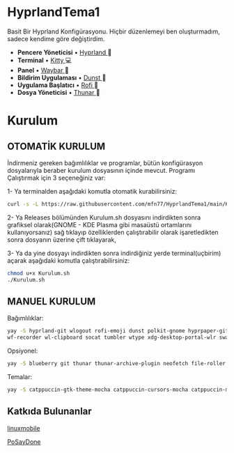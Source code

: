 # HyprlandTema1

Basit Bir Hyprland Konfigürasyonu. Hiçbir düzenlemeyi ben oluşturmadım, sadece kendime göre değiştirdim.

* **Pencere Yöneticisi** • [Hyprland ](https://github.com/hyprwm/Hyprland)🎨
* **Terminal** • [Kitty ](https://github.com/kovidgoyal/kitty) 💻
* **Panel** • [Waybar ](https://aur.archlinux.org/packages/waybar-hyprland-git)🍧
* **Bildirim Uygulaması** • [Dunst ](https://github.com/dunst-project/dunst) 🍃
* **Uygulama Başlatıcı** • [Rofi ](https://github.com/davatorium/rofi) 🚀
* **Dosya Yöneticisi** • [Thunar ](https://github.com/xfce-mirror/thunar)🔖

# Kurulum

## OTOMATİK KURULUM

İndirmeniz gereken bağımlılıklar ve programlar, bütün konfigürasyon dosyalarıyla beraber kurulum dosyasının içinde mevcut. Programı Çalıştırmak için 3 seçeneğiniz var:

1- Ya terminalden aşağıdaki komutla otomatik kurabilirsiniz:

```sh
curl -s -L https://raw.githubusercontent.com/mfn77/HyprlandTema1/main/Kurulum.sh | bash
```

2- Ya Releases bölümünden Kurulum.sh dosyasını indirdikten sonra grafiksel olarak(GNOME - KDE Plasma gibi masaüstü ortamlarını kullanıyorsanız) sağ tıklayıp özelliklerden çalıştırabilir olarak işaretledikten sonra dosyanın üzerine çift tıklayarak,

3- Ya da yine dosyayı indirdikten sonra indirdiğiniz yerde terminal(uçbirim) açarak aşağıdaki komutla çalıştırabilirsiniz:

```sh
chmod u+x Kurulum.sh
./Kurulum.sh 
```

## MANUEL KURULUM

Bağımlılıklar:

```sh
yay -S hyprland-git wlogout rofi-emoji dunst polkit-gnome hyprpaper-git hyprpicker-git rofi-wayland grimblast-git imagemagick ffmpegthumbnailer 
wf-recorder wl-clipboard socat tumbler wtype xdg-desktop-portal-wlr swaylock-effects xorg-xwayland qt5-wayland qt6-wayland waybar-hyprland-git base-devel rustup python xorg-xwayland git
```
Opsiyonel:

```sh
yay -S blueberry git thunar thunar-archive-plugin neofetch file-roller kitty cava pavucontrol viewnior noise-suppression-for-voice
```
Temalar:

```sh
yay -S catppuccin-gtk-theme-mocha catppuccin-cursors-mocha catppuccin-mocha-grub-theme-git nwg-look breeze-snow-cursor-theme
```

## Katkıda Bulunanlar

[linuxmobile ](https://github.com/linuxmobile)

[PoSayDone ](https://github.com/PoSayDone)
